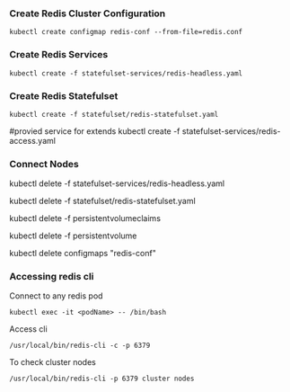 
### Create Redis Cluster Configuration

```
kubectl create configmap redis-conf --from-file=redis.conf
```

### Create Redis Services

```
kubectl create -f statefulset-services/redis-headless.yaml
```

### Create Redis Statefulset

```
kubectl create -f statefulset/redis-statefulset.yaml
```

#provied service for extends
kubectl create -f statefulset-services/redis-access.yaml
### Connect Nodes





kubectl delete -f statefulset-services/redis-headless.yaml

kubectl delete -f statefulset/redis-statefulset.yaml

kubectl delete -f persistentvolumeclaims

kubectl delete -f persistentvolume


kubectl delete configmaps "redis-conf"


### Accessing redis cli

Connect to any redis pod
```
kubectl exec -it <podName> -- /bin/bash
```
Access cli
```
/usr/local/bin/redis-cli -c -p 6379
```
To check cluster nodes
```
/usr/local/bin/redis-cli -p 6379 cluster nodes
```
